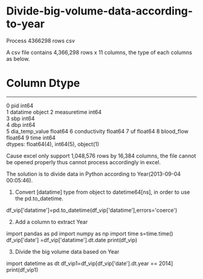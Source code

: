 # Divide-big-volume-data-according-to-year
Process 4366298 rows csv

A csv file contains 4,366,298 rows x 11 columns, the type of each columns as below.
 #   Column          Dtype  
---  ------          -----  
 0   pid             int64  
 1   datatime        object 
 2   measuretime     int64  
 3   sbp             int64  
 4   dbp             int64  
 5   dia_temp_value  float64
 6   conductivity    float64
 7   uf              float64
 8   blood_flow      float64
 9   time            int64  
dtypes: float64(4), int64(5), object(1)

Cause excel only support 1,048,576 rows by 16,384 columns, the file cannot be opened properly thus cannot process accordingly in excel. 

The solution is to divide data in Python according to Year(2013-09-04 00:05:46). 

1. Convert [datatime] type from object to datetime64[ns], in order to use the pd.to_datetime.

df_vip['datatime']=pd.to_datetime(df_vip['datatime'],errors='coerce')

2. Add a column to extract Year

import pandas as pd
import numpy as np
import time
s=time.time()
df_vip['date'] =df_vip['datatime'].dt.date
print(df_vip)

3. Divide the big volume data based on Year

import datetime as dt
df_vip1=df_vip[df_vip['date'].dt.year == 2014]
print(df_vip1)

